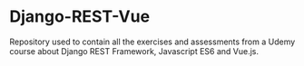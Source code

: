 # Django-REST-Vue
Repository used to contain all the exercises and assessments from a Udemy course about Django REST Framework, Javascript ES6 and Vue.js.
